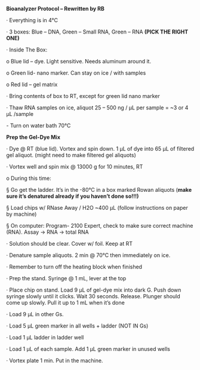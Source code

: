 

**Bioanalyzer Protocol – Rewritten by RB**

·    Everything is in 4°C 

·    3 boxes: Blue – DNA, Green – Small RNA, Green – RNA  **(PICK THE RIGHT ONE)**

·    Inside The Box:

o  Blue lid – dye. Light sensitive. Needs aluminum around it.

o  Green lid- nano marker. Can stay on ice / with samples

o  Red lid – gel matrix 

·    Bring contents of box to RT, except for green lid nano marker

·    Thaw RNA samples on ice, aliquot 25 – 500 ng / µL per sample = ~3 or 4 µL /sample

\-     Turn on water bath 70°C

 

**Prep the Gel-Dye Mix**

·    Dye @ RT (blue lid). Vortex and spin down. 1 µL of dye into 65 µL of filtered gel aliquot. (might need to make filtered gel aliquots)

·    Vortex well and spin mix @ 13000 g for 10 minutes, RT

o  During this time:

§ Go get the ladder. It’s in the -80°C in a box marked Rowan aliquots (**make sure it’s denatured already if you haven’t done so!!!)**

§ Load chips w/ RNase Away / H2O ~400 µL (follow instructions on paper by machine)

§ On computer: Program- 2100 Expert, check to make sure correct machine (RNA). Assay -> RNA -> total RNA

·    Solution should be clear. Cover w/ foil. Keep at RT

·    Denature sample aliquots. 2 min @ 70°C then immediately on ice.

·    Remember to turn off the heating block when finished



·    Prep the stand. Syringe @ 1 mL, lever at the top 

·    Place chip on stand. Load 9 µL of gel-dye mix into dark G. Push down syringe slowly until it clicks. Wait 30 seconds. Release. Plunger should come up slowly. Pull it up to 1 mL when it’s done

·    Load 9 µL in other Gs. 

·    Load 5 µL green marker in all wells + ladder (NOT IN Gs)

·    Load 1 µL ladder in ladder well

·    Load 1 µL of each sample. Add 1 µL green marker in unused wells

·    Vortex plate 1 min. Put in the machine. 

 

 
